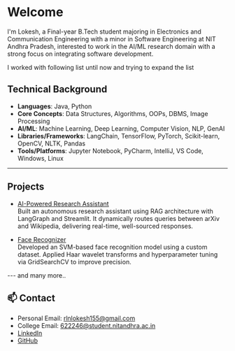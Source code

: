 #  Welcome

I'm Lokesh, a Final-year B.Tech student majoring in Electronics and Communication Engineering with a minor in Software Engineering at NIT Andhra Pradesh, interested to work in the AI/ML research domain with a strong focus on integrating software development.

I worked with following list until now and trying to expand the list
## Technical Background

- **Languages**: Java, Python  
- **Core Concepts**: Data Structures, Algorithms, OOPs, DBMS, Image Processing  
- **AI/ML**: Machine Learning, Deep Learning, Computer Vision, NLP, GenAI  
- **Libraries/Frameworks**: LangChain, TensorFlow, PyTorch, Scikit-learn, OpenCV, NLTK, Pandas  
- **Tools/Platforms**: Jupyter Notebook, PyCharm, IntelliJ, VS Code, Windows, Linux

---

## Projects

-  [AI-Powered Research Assistant](https://github.com/rlnlokesh/AI-Powered-Research-Assistant)  
  Built an autonomous research assistant using RAG architecture with LangGraph and Streamlit. It dynamically routes queries between arXiv and Wikipedia, delivering real-time, well-sourced responses.

-  [Face Recognizer](https://github.com/rlnlokesh/Face-Recogniser)  
  Developed an SVM-based face recognition model using a custom dataset. Applied Haar wavelet transforms and hyperparameter tuning via GridSearchCV to improve precision.

--- and many more..



## 📫 Contact

-  Personal Email: rlnlokesh155@gmail.com
-  College Email: 622246@student.nitandhra.ac.in
-  [LinkedIn](https://linkedin.com/in/rlnl)  
-  [GitHub](https://github.com/rlnlokesh)
